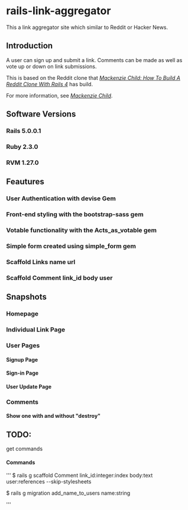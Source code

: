 
# rails-link-aggregator

This a link aggregator site which similar to Reddit or Hacker News. 

## Introduction
A user can sign up and submit a link. Comments can be made as well as vote up or down on link submissions.

This is based on the Reddit clone that [*Mackenzie Child: How To Build A Reddit Clone With Rails 4*](https://mackenziechild.me/12-in-12/1/) has build. 

For more information, see [*Mackenzie Child*](https://mackenziechild.me/).

## Software Versions
### Rails 5.0.0.1
### Ruby 2.3.0
### RVM 1.27.0

## Feautures
### User Authentication with devise Gem
### Front-end styling with the bootstrap-sass gem
### Votable functionality with the Acts_as_votable gem
### Simple form created using simple_form gem
### Scaffold Links name url
### Scaffold Comment link_id body user

## Snapshots
### Homepage
### Individual Link Page
### User Pages
#### Signup Page
#### Sign-in Page
#### User Update Page
### Comments
#### Show one with and without "destroy"

## TODO:
get commands
#### Commands
'''
$ rails g scaffold Comment link_id:integer:index body:text user:references --skip-stylesheets

$ rails g migration add_name_to_users name:string

'''
